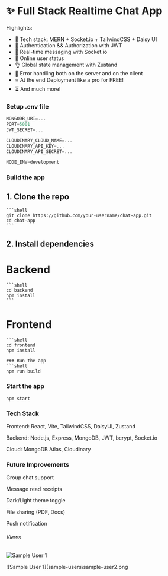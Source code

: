# ✨ Full Stack Realtime Chat App

Highlights:

- 🌟 Tech stack: MERN + Socket.io + TailwindCSS + Daisy UI
- 🎃 Authentication && Authorization with JWT
- 👾 Real-time messaging with Socket.io
- 🚀 Online user status
- 👌 Global state management with Zustand
- 🐞 Error handling both on the server and on the client
- ⭐ At the end Deployment like a pro for FREE!
- ⏳ And much more!

### Setup .env file

```js
MONGODB_URI=...
PORT=5001
JWT_SECRET=...

CLOUDINARY_CLOUD_NAME=...
CLOUDINARY_API_KEY=...
CLOUDINARY_API_SECRET=...

NODE_ENV=development
```

### Build the app

##  1. Clone the repo
    ```shell
    git clone https://github.com/your-username/chat-app.git
    cd chat-app
    ```
## 2. Install dependencies 
# Backend
    ```shell
    cd backend
    npm install
    ```
# Frontend
    ```shell
    cd frontend
    npm install
   ```
### Run the app     
```shell
npm run build
```

### Start the app

```shell
npm start
```

### Tech Stack
Frontend: React, Vite, TailwindCSS, DaisyUI, Zustand

Backend: Node.js, Express, MongoDB, JWT, bcrypt, Socket.io

Cloud: MongoDB Atlas, Cloudinary

### Future Improvements

Group chat support

Message read receipts

Dark/Light theme toggle

File sharing (PDF, Docs)

Push notification

###### Views 
![Sample User 1](sample-users\Sample-user1.png)  

![Sample User 1](sample-users\sample-user2.png

